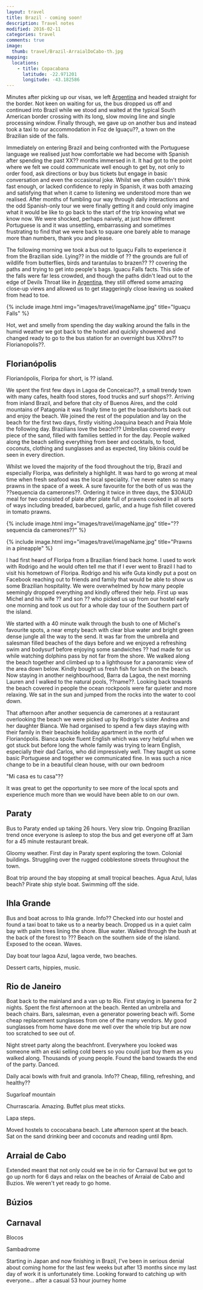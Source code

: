 ```yaml
---
layout: travel
title: Brazil - coming soon!
description: Travel notes
modified: 2016-02-11
categories: travel
comments: true
image:
  thumb: travel/Brazil-ArraialDoCabo-th.jpg
mapping:
  locations:
    - title: Copacabana
      latitude: -22.971201
      longitude: -43.182586
---
```


Minutes after picking up our visas, we left [Argentina](/travel/2016/01/08/argentina) and headed straight for the border. Not keen on waiting for us, the bus dropped us off and continued into Brazil while we stood and waited at the typical South American border crossing with its long, slow moving line and single processing window. Finally through, we gave up on another bus and instead took a taxi to our accommodation in Foz de Iguaçu??, a town on the Brazilian side of the falls.

Immediately on entering Brazil and being confronted with the Portuguese language we realised just how comfortable we had become with Spanish after spending the past XX?? months immersed in it. It had got to the point where we felt we could communicate well enough to get by, not only to order food, ask directions or buy bus tickets but engage in basic conversation and even the occasional joke. Whilst we often couldn't think fast enough, or lacked confidence to reply in Spanish, it was both amazing and satisfying that when it came to listening we understood more than we realised. After months of fumbling our way through daily interactions and the odd Spanish-only tour we were finally getting it and could only imagine what it would be like to go back to the start of the trip knowing what we know now. We were shocked, perhaps naively, at just how different Portuguese is and it was unsettling, embarrassing and sometimes frustrating to find that we were back to square one barely able to manage more than numbers, thank you and please. 

The following morning we took a bus out to Iguaçu Falls to experience it from the Brazilian side. Lying?? in the middle of ?? the grounds are full of wildlife from butterflies, birds and tarantulas to brazen?? ?? covering the paths and trying to get into people's bags. Iguacu Falls facts. This side of the falls were far less crowded, and though the paths didn't lead out to the edge of Devils Throat like in [Argentina](/travel/2016/01/08/argentina), they still offered some amazing close-up views and allowed us to get staggeringly close leaving us soaked from head to toe.

{% include image.html img="images/travel/imageName.jpg" title="Iguaçu Falls" %}

Hot, wet and smelly from spending the day walking around the falls in the humid weather we got back to the hostel and quickly showered and changed ready to go to the bus station for an overnight bus XXhrs?? to Florianopolis??.

## Florianópolis

Florianópolis, Floripa for short, is ?? island.

We spent the first few days in Lagoa de Conceicao??, a small trendy town with many cafes, health food stores, food trucks and surf shops??. Arriving from inland Brazil, and before that city of Buenos Aires, and the cold mountains of Patagonia it was finally time to get the boardshorts back out and enjoy the beach. We joined the rest of the population and lay on the beach for the first two days, firstly visiting Joaquina beach and Praia Mole the following day. Brazilians love the beach!?? Umbrellas covered every piece of the sand, filled with families settled in for the day. People walked along the beach selling everything from beer and cocktails, to food, coconuts, clothing and sunglasses and as expected, tiny bikinis could be seen in every direction.

Whilst we loved the majority of the food throughout the trip, Brazil and especially Floripa, was definitely a highlight. It was hard to go wrong at meal time when fresh seafood was the local speciality. I've never eaten so many prawns in the space of a week. A sure favourite for the both of us was the ??sequencia da camerones??. Ordering it twice in three days, the $30AUD meal for two consisted of plate after plate full of prawns cooked in all sorts of ways including breaded, barbecued, garlic, and a huge fish fillet covered in tomato prawns.

{% include image.html img="images/travel/imageName.jpg" title="??sequencia da camerones??" %}

{% include image.html img="images/travel/imageName.jpg" title="Prawns in a pineapple" %}

I had first heard of Floripa from a Brazilian friend back home. I used to work with Rodrigo and he would often tell me that if I ever went to Brazil I had to visit his hometown of Floripa. Rodrigo and his wife Guta kindly put a post on Facebook reaching out to friends and family that would be able to show us some Brazilian hospitality. We were overwhelmed by how many people seemingly dropped everything and kindly offered their help. First up was Michel and his wife ?? and son ?? who picked us up from our hostel early one morning and took us out for a whole day tour of the Southern part of the island.

We started with a 40 minute walk through the bush to one of Michel's favourite spots, a near empty beach with clear blue water and bright green dense jungle all the way to the send. It was far from the umbrella and salesman filled beaches of the days before and we enjoyed a refreshing swim and bodysurf before enjoying some sandwiches ?? had made for us while watching dolphins pass by not far from the shore. We walked along the beach together and climbed up to a lighthouse for a panoramic view of the area down below. Kindly bought us fresh fish for lunch on the beach.
Now staying in another neighbourhood, Barra da Lagoa, the next morning Lauren and I walked to the natural pools, ??name??. Looking back towards the beach covered in people the ocean rockpools were far quieter and more relaxing. We sat in the sun and jumped from the rocks into the water to cool down.

That afternoon after another sequencia de camerones at a restaurant overlooking the beach we were picked up by Rodrigo's sister Andrea and her daughter Bianca. We had organised to spend a few days staying with their family in their beachside holiday apartment in the north of Florianópolis. Bianca spoke fluent English which was very helpful when we got stuck but before long the whole family was trying to learn English, especially their dad Carlos, who did impressively well. They taught us some basic Portuguese and together we communicated fine. In was such a nice change to be in a beautiful clean house, with our own bedroom

"Mi casa es tu casa"??

It was great to get the opportunity to see more of the local spots and experience much more than we would have been able to on our own.

## Paraty

Bus to Paraty ended up taking 26 hours. Very slow trip. Ongoing Brazilian trend once everyone is asleep to stop the bus and get everyone off at 3am for a 45 minute restaurant break.

Gloomy weather. First day in Paraty spent exploring the town. Colonial buildings. Struggling over the rugged cobblestone streets throughout the town.

Boat trip around the bay stopping at small tropical beaches. Agua Azul, lulas beach?  Pirate ship style boat. Swimming off the side.

## Ihla Grande

Bus and boat across to Ihla grande. Info??
Checked into our hostel and found a taxi boat to take us to a nearby beach. Dropped us in a quiet calm bay with palm trees lining the shore. Blue water. Walked through the bush at the back of the forest to ??? Beach on the southern side of the island. Exposed to the ocean. Waves.

Day boat tour lagoa Azul, lagoa verde, two beaches.

Dessert carts, hippies, music.

## Rio de Janeiro

Boat back to the mainland and a van up to Rio. First staying in Ipanema for 2 nights. Spent the first afternoon at the beach. Rented an umbrella and beach chairs. Bars, salesman, even a generator powering beach wifi. Some cheap replacement sunglasses from one of the many vendors. My good sunglasses from home have done me well over the whole trip but are now too scratched to see out of.

Night street party along the beachfront. Everywhere you looked was someone with an eski selling cold beers so you could just buy them as you walked along. Thousands of young people. Found the band towards the end of the party. Danced.

Daily acai bowls with fruit and granola. Info?? Cheap, filling, refreshing, and healthy??

Sugarloaf mountain

Churrascaria. Amazing. Buffet plus meat sticks.

Lapa steps.

Moved hostels to cococabana beach. Late afternoon spent at the beach. Sat on the sand drinking beer and coconuts and reading until 8pm.

## Arraial de Cabo

Extended meant that not only could we be in rio for Carnaval but we got to go up north for 6 days and relax on the beaches of Arraial de Cabo and Buzios. We weren't yet ready to go home.

## Búzios

## Carnaval

Blocos

Sambadrome

Starting in Japan and now finishing in Brazil, I've been in serious denial about coming home for the last few weeks but after 13 months since my last day of work it is unfortunately time. Looking forward to catching up with everyone... after a casual 53 hour journey home
